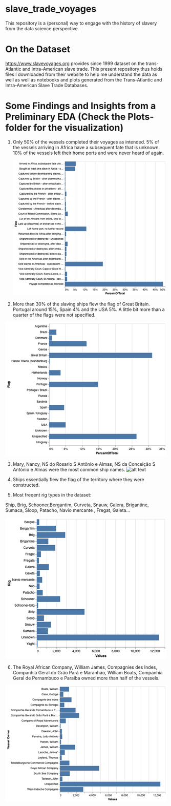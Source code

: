 # slave_trade_voyages
This repository is a (personal) way to engage with the history of slavery from the data science perspective.


# On the Dataset
https://www.slavevoyages.org provides since 1999 dataset on the trans-Atlantic and intra-American slave trade.
This present repository thus holds files I downloaded from their website to help me understand the data as well
as well as notebooks and plots generated from the Trans-Atlantic and Intra-American Slave Trade Databases. 

 
# Some Findings and Insights from a Preliminary EDA (Check the Plots-folder for the visualization)

1. Only 50% of the vessels completed their voyages as intended. 5% of the vessels arriving in Africa have a 
   subsequent fate that is unknown. 10% of the vessels left their home ports and were never heard of again. 
   
   ![alt text](https://github.com/wzoungrana/slave_trade_voyages/blob/master/Plots%20and%20Figures/Fate%201.png)

2. More than 30% of the slaving ships flew the flag of Great Britain. Portugal around 15%, Spain 4% and the                   USA
5%. A little bit more than a quarter of the flags were not specified.

![alt text](https://github.com/wzoungrana/slave_trade_voyages/blob/master/Plots%20and%20Figures/Percentage%20of%20Flags.png)

3. Mary, Nancy, NS do Rosario S Antônio e Almas, NS da Conceição S Antônio e Almas were the most common ship 
names. 
![alt text]()

4. Ships essentially flew the flag of the territory where they were constructed. 

5. Most freqent rig types in the dataset:

Ship, Brig, Schooner,Bergantim, Curveta, Snauw, Galera, Brigantine, Sumaca, Sloop, Patacho, Navio mercante  , Fregat, Galeta...            

![alt text](https://github.com/wzoungrana/slave_trade_voyages/blob/master/Plots%20and%20Figures/Rig%20and%20Values.png)


6. The Royal African Company, William James, Compagnies des Indes,  Companhia Geral do Grão Pará e Maranhão,
William Boats, Companhia Geral de Pernambuco e Paraíba owned more than half of the vessels.

![alt text](https://github.com/wzoungrana/slave_trade_voyages/blob/master/Plots%20and%20Figures/Vessel%20Owner.png)
